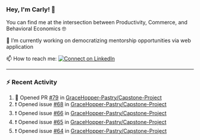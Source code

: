 ### Hey, I'm Carly! 👋

You can find me at the intersection between Productivity, Commerce, and Behavioral Economics 🤓

🔭 I’m currently working on democratizing mentorship opportunities via web application 

📫 How to reach me:
[![Connect on LinkedIn](https://img.shields.io/badge/--linkedin?label=LinkedIn&logo=LinkedIn&style=social)](https://www.linkedin.com/in/carlysandler)

---
### :zap: Recent Activity

<!--START_SECTION:activity-->
1. 💪 Opened PR [#79](https://github.com/GraceHopper-Pastry/Capstone-Project/pull/79) in [GraceHopper-Pastry/Capstone-Project](https://github.com/GraceHopper-Pastry/Capstone-Project)
2. ❗️ Opened issue [#68](https://github.com/GraceHopper-Pastry/Capstone-Project/issues/68) in [GraceHopper-Pastry/Capstone-Project](https://github.com/GraceHopper-Pastry/Capstone-Project)
3. ❗️ Opened issue [#66](https://github.com/GraceHopper-Pastry/Capstone-Project/issues/66) in [GraceHopper-Pastry/Capstone-Project](https://github.com/GraceHopper-Pastry/Capstone-Project)
4. ❗️ Opened issue [#65](https://github.com/GraceHopper-Pastry/Capstone-Project/issues/65) in [GraceHopper-Pastry/Capstone-Project](https://github.com/GraceHopper-Pastry/Capstone-Project)
5. ❗️ Opened issue [#64](https://github.com/GraceHopper-Pastry/Capstone-Project/issues/64) in [GraceHopper-Pastry/Capstone-Project](https://github.com/GraceHopper-Pastry/Capstone-Project)
<!--END_SECTION:activity-->

